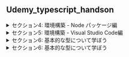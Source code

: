 ## Udemy_typescript_handson

<details>
<summary> セクション4: 環境構築 - Node パッケージ編 </summary>

| NO | 内容 |
| ---- | ---- |
| 9. | package.jsonを作ろう |
| 10. | typescriptをインストールしよう |
| 11. | ts-node をインストールしよう |
| 12. | s-node-dev をインストールしよう |

</details>
<details>
<summary> セクション5: 環境構築 - Visual Studio Code編 </summary>

| NO | 内容 |
| ---- | ---- |
| 13. | Visual Studio Code をインストールしよう |

</details>
<details>
<summary> セクション6: 基本的な型について学ぼう </summary>

| NO | 内容 |boolean型
| ---- | ---- |
| 14. | boolean型 |
| 15. | number型、string型 |
| 16. | array型 |
| 17. | tuple型 |
| 18. | any型 |
| 19. | void型 |
| 20. | null型とundefined型 |
| 21. | never型 |
| 22. | object型 |
| 23. | 型エイリアス(Type Aliases) |
| 24. | interface |
| 25. | 型安全とは |
| 26. | unknown型 |
| 27. | 交差型(intersection型) |
| 28. | 共用体型(union型) |
| 29. | Literal型 |
| 30. | 列挙型(enum型) |

</details>
<details>
<summary> セクション6: 基本的な型について学ぼう </summary>

| NO | 内容 |boolean型
| ---- | ---- |
| 31. | functionキーワードによる関数定義 |
| 32. | 無名関数による関数定義 |
<!-- | 33. | アロー関数(ラムダ式)による関数定義 |
| 34. | オプショナルなパラメータを定義しよう |
| 35. | デフォルトパラメータを設定しよう |
| 36. | Restパラメータを設定しよう |
| 37. | オーバーロードをやってみよう | -->

</details>
